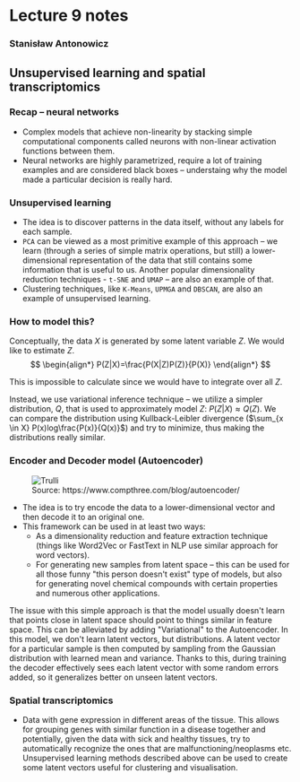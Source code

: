 # Lecture 9 notes
### Stanisław Antonowicz
## Unsupervised learning and spatial transcriptomics


### Recap – neural networks

- Complex models that achieve non-linearity by stacking simple computational components called neurons with non-linear activation functions between them.
- Neural networks are highly parametrized, require a lot of training examples and are considered black boxes – understaing why the model made a particular decision is really hard.
### Unsupervised learning
- The idea is to discover patterns in the data itself, without any labels for each sample.
- `PCA` can be viewed as a most primitive example of this approach – we learn (through a series of simple matrix operations, but still) a lower-dimensional representation of the data that still contains some information that is useful to us. Another popular dimensionality reduction techniques - `t-SNE` and `UMAP` – are also an example of that.
- Clustering techniques, like `K-Means`, `UPMGA` and `DBSCAN`, are also an example of unsupervised learning.

### How to model this?
Conceptually, the data $X$ is generated by some latent variable $Z$. We would like to estimate $Z$.
$$
\begin{align*}
P(Z|X)=\frac{P(X|Z)P(Z)}{P(X)}
\end{align*}
$$

This is impossible to calculate since we would have to integrate over all $Z$.

Instead, we use variational inference technique – we utilize a simpler distribution, $Q$, that is used to approximately model $Z$: $P(Z|X) \approx Q(Z)$. We can compare the distribution using Kullback-Leibler divergence ($\sum_{x \in X} P(x)log\frac{P(x)}{Q(x)}$) and try to minimize, thus making the distributions really similar.

### Encoder and Decoder model (Autoencoder)
<figure>
  <img src="https://www.compthree.com/images/blog/ae/ae.png" alt="Trulli">
  <figcaption>Source: https://www.compthree.com/blog/autoencoder/</figcaption>
</figure>


- The idea is to try encode the data to a lower-dimensional vector and then decode it to an original one.
- This framework can be used in at least two ways:
  - As a dimensionality reduction and feature extraction technique (things like Word2Vec or FastText in NLP use similar approach for word vectors).
  - For generating new samples from latent space – this can be used for all those funny "this person doesn't exist" type of models, but also for generating novel chemical compounds with certain properties and numerous other applications.

The issue with this simple approach is that the model usually doesn't learn that points close in latent space should point to things similar in feature space. This can be alleviated by adding "Variational" to the Autoencoder. In this model, we don't learn latent vectors, but distributions. A latent vector for a particular sample is then computed by sampling from the Gaussian distribution with learned mean and variance. Thanks to this, during training the decoder effectively sees each latent vector with some random errors added, so it generalizes better on unseen latent vectors.

### Spatial transcriptomics

- Data with gene expression in different areas of the tissue. This allows for grouping genes with similar function in a disease together and potentially, given the data with sick and healthy tissues, try to automatically recognize the ones that are malfunctioning/neoplasms etc. Unsupervised learning methods described above can be used to create some latent vectors useful for clustering and visualisation.